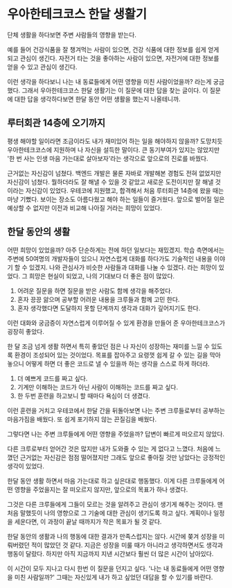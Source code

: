 # 우아한테크코스 한달 생활기

단체 생활을 하다보면 주변 사람들의 영향을 받는다. 

예를 들어 건강식품을 잘 챙겨먹는 사람이 있으면, 건강 식품에 대한 정보를 쉽게 얻게 되고 관심이 생긴다. 
자전거 타는 것을 좋아하는 사람이 있으면, 자전거에 대한 정보를 얻을 수 있고 관심이 생긴다. 

이런 생각을 하다보니 나는 내 동료들에게 어떤 영향을 미친 사람이었을까? 라는게 궁금했다. 그래서 우아한테크코스 한달 생활기는 이 질문에 대한 답을 찾는 글이다. 이 질문에 대한 답을 생각하다보면 한달 동안 어떤 생활을 했는지 나올테니까.

## 루터회관 14층에 오기까지

평생 해야할 일이라면 조금이라도 내가 재미있어 하는 일을 해야하지 않을까? 도망치듯 우아한테크코스에 지원하며 나 자신을 설득한 말이다. 큰 동기부여가 있지는 않았지만 '한 번 사는 인생 마음 가는대로 살아보자'라는 생각으로 앞으로의 진로를 바꿨다. 

근거없는 자신감이 넘쳤다. 백엔드 개발은 물론 자바로 개발해본 경험도 전혀 없었지만 자신감이 넘쳤다. 뭘하더라도 잘 해낼 수 있을 것 같았고 새로운 도전이지만 잘 해낼 것이라는 자신감이 있었다. 우테코에 지원했고, 합격해서 처음 루터회관 14층에 왔을 때는 마냥 기뻤다. 보이는 장소도 아름다웠고 해야 하는 일들이 즐거웠다. 앞으로 벌어질 일은 예상할 수 없지만 이전과 비교해 나아질 거라는 희망이 있었다.

## 한달 동안의 생활

어떤 희망이 있었을까? 아주 단순하게는 전에 하던 일보다는 재밌겠지. 학습 측면에서는 주변에 50여명의 개발자들이 있으니 자연스럽게 대화를 하다가도 기술적인 내용을 이야기 할 수 있겠지. 나와 관심사가 비슷한 사람들과 대화를 나눌 수 있겠다. 라는 희망이 있었다.
그 희망은 현실이 되었고, 나의 기대보다 더 좋은 점이 많았다. 
1. 어려운 질문을 하면 질문을 받은 사람도 함께 생각을 해주었다.
2. 혼자 끙끙 앓으며 공부할 어려운 내용을 크루들과 함께 고민 한다.
3. 혼자 생각했다면 도달하지 못할 단계까지 생각과 대화가 깊어지기도 한다. 

이런 대화와 궁금증이 자연스럽게 이루어질 수 있게 환경을 만들어 준 우아한테크코스가 굉장히 좋았다. 

한 달 조금 넘게 생활 하면서 특히 좋았던 점은 나 자신이 성장하는 재미를 느낄 수 있도록 환경이 조성되어 있는 것이었다.
목표를 잡아주고 요령껏 쉽게 갈 수 있는 길을 막아놓으니 어떻게 하면 더 좋은 코드로 낼 수 있을까 하는 생각을 스스로 하게 하더라.
1. 더 예쁘게 코드를 짜고 싶다.
2. 기계만 이해하는 코드가 아닌 사람이 이해하는 코드를 짜고 싶다. 
3. 한 두번 훈련을 하고보니 할 때마다 욕심이 더 생겼다. 

이런 훈련을 거치고 우테코에서 한달 간을 뒤돌아보면 나는 주변 크루들로부터 공부하는 마음가짐을 배웠다. 또 쉽게 포기하지 않는 끈질김을 배웠다.

그렇다면 나는 주변 크루들에게 어떤 영향을 주었을까? 답변이 빠르게 떠오르지 않았다. 

다른 크루로부터 얻어간 것은 많지만 내가 도와줄 수 있는 게 없다고 느꼈다. 처음에 느꼈던 근거없는 자신감은 점점 떨어졌지만 그래도 앞으로 좋아질 것만 남았다는 긍정적인 생각이 있었다. 

한달 동안 생활 하면서 마음 가는대로 하고 싶은대로 행동했다. 이게 다른 크루들에게 어떤 영향을 주었을지는 잘 떠오르지 않지만, 앞으로의 목표가 하나 생겼다. 

그것은 다른 크루들에게 그들이 모르는 것을 알려주고 관심이 생기게 해주는 것이다. 맨 처음 말했듯이 나의 영향으로 그 기술에 대한 관심이 생기도록 하고 싶다. 계획이나 일정을 세운다면, 이 과정이 끝날 때까지가 작은 목표가 될 것 같다.

한달 동안의 생활과 나의 행동에 대한 결과가 만족스럽지는 않다. 시간에 쫒겨 성장을 미뤄버렸던 적이 많았던 것 같다. 지금은 성장을 미룰 때가 아니라고 생각하면서도 생각과 행동이 달랐다. 하지만 아직 지금까지 지낸 시간보다 훨씬 더 많은 시간이 남아있다.

이 시간이 모두 지나고 다시 한번 이 질문을 던지고 싶다. '나는 내 동료들에게 어떤 영향을 미친 사람일까?' 그때는 자신있게 내가 하고 싶었던 대답을 할 수 있기를 바란다.
